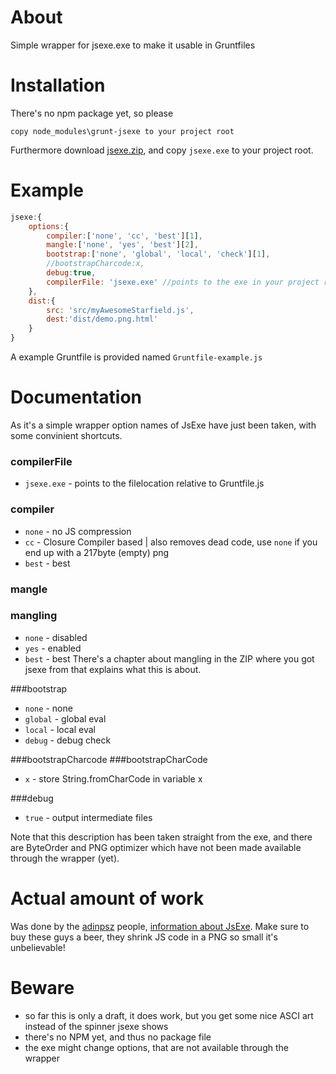 About
===========
Simple wrapper for jsexe.exe to make it usable in Gruntfiles

Installation
===========
There's no npm package yet, so please
```
copy node_modules\grunt-jsexe to your project root
```
Furthermore download <a href="http://adinpsz.org/data/adinpsz_-_JSEXE.zip">jsexe.zip</a>, and copy ```jsexe.exe``` to your project root.


Example
===========
```js
jsexe:{
    options:{
        compiler:['none', 'cc', 'best'][1],
        mangle:['none', 'yes', 'best'][2],
        bootstrap:['none', 'global', 'local', 'check'][1],
        //bootstrapCharcode:x,
        debug:true,
        compilerFile: 'jsexe.exe' //points to the exe in your project root
    },
    dist:{
        src: 'src/myAwesomeStarfield.js',
        dest:'dist/demo.png.html'
    }
}
```
A example Gruntfile is provided named ```Gruntfile-example.js```

Documentation
===========
As it's a simple wrapper option names of JsExe have just been taken, with some convinient shortcuts.

### compilerFile
- `jsexe.exe` - points to the filelocation relative to Gruntfile.js

### compiler
- `none` - no JS compression
- `cc` - Closure Compiler based <default> | also removes dead code, use `none` if you end up with a 217byte (empty) png
- `best` - best

### mangle
### mangling
- `none` - disabled <default>
- `yes` - enabled
- `best` - best
There's a chapter about mangling in the ZIP where you got jsexe from that explains what this is about.

###bootstrap
- `none` - none
- `global` - global eval <default>
- `local` - local eval
- `debug` - debug check

###bootstrapCharcode
###bootstrapCharCode
- `x` - store String.fromCharCode in variable x

###debug
- `true` - output intermediate files

Note that this description has been taken straight from the exe, and there are ByteOrder and PNG optimizer which have not been made available through the wrapper (yet).

Actual amount of work
===========
Was done by the <a href="http://adinpsz.org/">adinpsz</a> people, <a href="http://pouet.net/prod.php?which=59298">information about JsExe</a>.
Make sure to buy these guys a beer, they shrink JS code in a PNG so small it's unbelievable!

Beware
===========
- so far this is only a draft, it does work, but you get some nice ASCI art instead of the spinner jsexe shows
- there's no NPM yet, and thus no package file
- the exe might change options, that are not available through the wrapper
 






